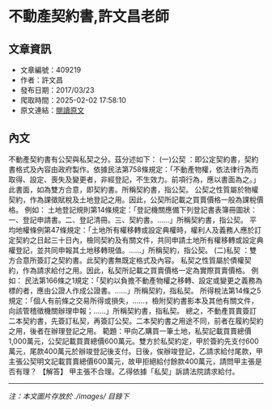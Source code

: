 # 不動產契約書,許文昌老師

## 文章資訊
- 文章編號：409219
- 作者：許文昌
- 發布日期：2017/03/23
- 爬取時間：2025-02-02 17:58:10
- 原文連結：[閱讀原文](https://real-estate.get.com.tw/Columns/detail.aspx?no=409219)

## 內文
不動產契約書有公契與私契之分。茲分述如下：
(一)公契
：即公定契約書，契約書格式及內容由政府製作。依據民法第758條規定：「不動產物權，依法律行為而取得、設定、喪失及變更者，非經登記，不生效力。前項行為，應以書面為之。」此書面，如為雙方合意，即契約書。所稱契約書，指公契。
公契之性質屬於物權契約，作為課徵賦稅及土地登記之用。因此，公契所記載之買賣價格一般為課稅價格。
例如：
土地登記規則第14條規定：「登記機關應備下列登記書表簿冊圖狀：一、登記申請書。二、登記清冊。三、契約書。......」所稱契約書，指公契。
平均地權條例第47條規定：「土地所有權移轉或設定典權時，權利人及義務人應於訂定契約之日起三十日內，檢同契約及有關文件，共同申請土地所有權移轉或設定典權登記，並共同申報其土地移轉現值。......」所稱契約，指公契。
(二)私契
：雙方合意所簽訂之契約書。此契約書無既定格式及內容。
私契之性質屬於債權契約，作為請求給付之用。因此，私契所記載之買賣價格一定為實際買賣價格。
例如：
民法第166條之1規定：「契約以負擔不動產物權之移轉、設定或變更之義務為標的者，應由公證人作成公證書。......」所稱契約，指私契。
所得稅法第14條之5規定：「個人有前條之交易所得或損失，......，檢附契約書影本及其他有關文件，向該管稽徵機關辦理申報；......」所稱契約書，指私契。
總之，不動產買賣簽訂二本契約書，先簽訂私契，再簽訂公契。二本契約書之用途不同，前者在履約契約之用，後者在辦理登記之用。
範題：甲向乙購買一筆土地，私契記載買賣總價1,000萬元，公契記載買賣總價600萬元。雙方於私契約定，甲於簽約先支付600萬元，尾款400萬元於辦竣登記後支付。日後，俟辦竣登記，乙請求給付尾款，甲主張公契明文記載買賣總價600萬元，故甲拒絕給付餘款400萬元，請問甲主張是否有理？
【解答】
甲主張不合理。乙得依據「私契」訴請法院請求給付。

---
*注：本文圖片存放於 ./images/ 目錄下*
